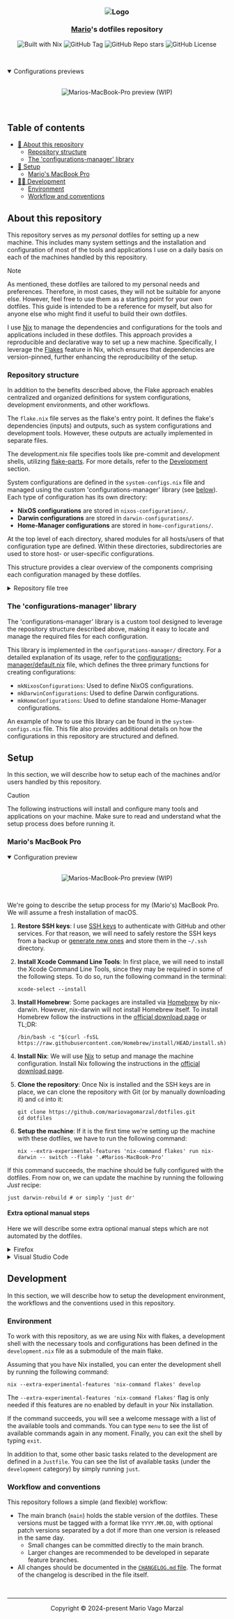 <h3 align="center">
  <img alt="Logo" src="https://raw.githubusercontent.com/catppuccin/catppuccin/main/.github/assets/logo.svg width="120">
  <br/>
  <br/>
  <a href="https://github.com/mariovagomarzal">Mario</a>'s dotfiles repository
</h3>

<p align="center">
  <img alt="Built with Nix" src="https://img.shields.io/badge/-Built_with_Nix-_?style=for-the-badge&logo=nixos&logoColor=%2389b4fa&labelColor=%23313244&color=%2389b4fa">
  <img alt="GitHub Tag" src="https://img.shields.io/github/v/tag/mariovagomarzal/dotfiles?sort=date&style=for-the-badge&label=Tag&labelColor=%23313244&color=%23a6e3a1">
  <img alt="GitHub Repo stars" src="https://img.shields.io/github/stars/mariovagomarzal/dotfiles?style=for-the-badge&labelColor=%23313244&color=%23f9e2af">
  <img alt="GitHub License" src="https://img.shields.io/github/license/mariovagomarzal/dotfiles?style=for-the-badge&labelColor=%23313244&color=%23f38ba8">
</p>

&nbsp;

<details open>
  <summary>Configurations previews</summary>
  <br/>
  <p align="center">
    <img alt="Marios-MacBook-Pro preview (WIP)" src="">
  </p>
</details>

&nbsp;

## Table of contents

- [📖 About this repository](#about-this-repository)
  - [Repository structure](#repository-structure)
  - [The 'configurations-manager' library](#the-configurations-manager-library)
- [🚀 Setup](#setup)
  - [Mario's MacBook Pro](#marios-macbook-pro)
- [👨‍💻 Development](#development)
  - [Environment](#environment)
  - [Workflow and conventions](#workflow-and-conventions)

## About this repository

This repository serves as my _personal_ dotfiles for setting up a new machine.
This includes many system settings and the installation and configuration of
most of the tools and applications I use on a daily basis on each of the
machines handled by this repository.

> [!NOTE]
> As mentioned, these dotfiles are tailored to my personal needs and
> preferences. Therefore, in most cases, they will not be suitable for anyone
> else. However, feel free to use them as a starting point for your own
> dotfiles. This guide is intended to be a reference for myself, but also for
> anyone else who might find it useful to build their own dotfiles.

I use [Nix][nix] to manage the dependencies and configurations for the tools and
applications included in these dotfiles. This approach provides a reproducible
and declarative way to set up a new machine. Specifically, I leverage the
[Flakes][nix-flakes] feature in Nix, which ensures that dependencies are
version-pinned, further enhancing the reproducibility of the setup.

### Repository structure

In addition to the benefits described above, the Flake approach enables
centralized and organized definitions for system configurations, development
environments, and other workflows.

The `flake.nix` file serves as the flake's entry point. It defines the flake's
dependencies (inputs) and outputs, such as system configurations and development
tools. However, these outputs are actually implemented in separate files.

The development.nix file specifies tools like pre-commit and development shells,
utilizing [flake-parts][flake-parts]. For more details, refer to the
[Development](#development) section.

System configurations are defined in the `system-configs.nix` file and managed
using the custom 'configurations-manager' library (see
[below](#the-configurations-manager-library)). Each type of configuration has
its own directory:

- __NixOS configurations__ are stored in `nixos-configurations/`.
- __Darwin configurations__ are stored in `darwin-configurations/`.
- __Home-Manager configurations__ are stored in `home-configurations/`.

At the top level of each directory, shared modules for all hosts/users of that
configuration type are defined. Within these directories, subdirectories are
used to store host- or user-specific configurations.

This structure provides a clear overview of the components comprising each
configuration managed by these dotfiles.

<details>
<summary>Repository file tree</summary>

```text
 dotfiles
├──  configurations-manager
│   ├──  default.nix
│   ├──  home-makers.nix
│   ├──  system-makers.nix
│   └──  utils.nix
├──  darwin-configurations
│   ├──  Marios-MacBook-Pro
│   │   ├──  packages.nix
│   │   └──  system.nix
│   ├──  host-users.nix
│   └──  nix-core.nix
├──  home-configurations
│   ├──  firefox
│   │   ├──  profiles
│   │   │   └──  default.nix
│   │   └──  default.nix
│   ├──  mariovagomarzal
│   │   ├──  core.nix
│   │   ├──  firefox.nix
│   │   ├──  git.nix
│   │   ├──  skhd.nix
│   │   ├──  ssh.nix
│   │   └──  yabai.nix
│   ├──  vscode
│   │   ├──  default.nix
│   │   ├──  global-snippets.nix
│   │   ├──  keybindings.nix
│   │   ├──  language-snippets.nix
│   │   ├──  user-settings.nix
│   │   └──  user-tasks.nix
│   ├──  alacritty.nix
│   ├──  bat.nix
│   ├──  core.nix
│   ├──  fish.nix
│   ├──  git.nix
│   ├──  lsd.nix
│   └──  starship.nix
├──  nixos-configurations
├──  .gitignore
├──  CHANGELOG.md
├──  development.nix
├──  flake.lock
├──  flake.nix
├──  Justfile
├──  LICENSE
├──  README.md
└──  system-configs.nix
```

</details>

### The 'configurations-manager' library

The 'configurations-manager' library is a custom tool designed to leverage the
repository structure described above, making it easy to locate and manage the
required files for each configuration.

This library is implemented in the `configurations-manager/` directory. For a
detailed explanation of its usage, refer to the
[configurations-manager/default.nix][cm-library] file, which defines the three
primary functions for creating configurations:

- `mkNixosConfigurations`: Used to define NixOS configurations.
- `mkDarwinConfigurations`: Used to define Darwin configurations.
- `mkHomeConfigurations`: Used to define standalone Home-Manager configurations.

An example of how to use this library can be found in the `system-configs.nix`
file. This file also provides additional details on how the configurations in
this repository are structured and defined.

## Setup

In this section, we will describe how to setup each of the machines and/or users
handled by this repository.

> [!CAUTION]
> The following instructions will install and configure many tools and
> applications on your machine. Make sure to read and understand what the setup
> process does before running it.

### Mario's MacBook Pro

<details open>
  <summary>Configuration preview</summary>
  <br/>
  <p align="center">
    <img alt="Marios-MacBook-Pro preview (WIP)" src="">
  </p>
</details>
<br/>

We're going to describe the setup process for my (Mario's) MacBook Pro. We will
assume a fresh installation of macOS.

1. __Restore SSH keys__: I use [SSH keys][ssh-keys] to authenticate with GitHub
  and other services. For that reason, we will need to safely restore the SSH
  keys from a backup or [generate new ones][generate-ssh-keys] and store them
  in the `~/.ssh` directory.

2. __Install Xcode Command Line Tools__: In first place, we will need to
  install the Xcode Command Line Tools, since they may be required in some
  of the following steps. To do so, run the following command in the terminal:

    ```console
    xcode-select --install
    ```

3. __Install Homebrew__: Some packages are installed via [Homebrew][homebrew] by
  nix-darwin. However, nix-darwin will not install Homebrew itself. To install
  Homebrew follow the instructions in the [official download
  page][download-brew] or TL;DR:

    ```console
    /bin/bash -c "$(curl -fsSL https://raw.githubusercontent.com/Homebrew/install/HEAD/install.sh)"
    ```

4. __Install Nix__: We will use [Nix][nix] to setup and manage the machine
  configuration. Install Nix following the instructions in the [official
  download page][download-nix].

5. __Clone the repository__: Once Nix is installed and the SSH keys are in
  place, we can clone the repository with Git (or by manually downloading it)
  and `cd` into it:

    ```console
    git clone https://github.com/mariovagomarzal/dotfiles.git
    cd dotfiles
    ```

6. __Setup the machine__: If it is the first time we're setting up the machine
  with these dotfiles, we have to run the following command:

    ```console
    nix --extra-experimental-features 'nix-command flakes' run nix-darwin -- switch --flake '.#Marios-MacBook-Pro'
    ```

If this command succeeds, the machine should be fully configured with the
dotfiles. From now on, we can update the machine by running the following
_Just_ recipe:

```console
just darwin-rebuild # or simply 'just dr'
```

#### Extra optional manual steps

Here we will describe some extra optional manual steps which are not automated
by the dotfiles.

<details>
  <summary>Firefox</summary>

- __Firefox Color theme__: The [Firefox Color][firefox-color] extension is
  used to customize the browser's theme. We use the [Catppuccin Firefox
  port][catppuccin-firefox] theme. To apply the theme, follow the steps
  described in the repository's README.
- __Stylus user styles__: The [Stylus][stylus] extension is used to apply
  custom styles to web pages. We use a curated list of user styles from the
  [Catppuccin community][catppuccin]. In this [website][catppuccin-styles] we
  can select the styles (and its flavors) we want to apply to get an
  `import.json` file. Then we have to use this file with Stylus to apply the
  styles.

</details>

<details>
  <summary>Visual Studio Code</summary>

The following extensions should be installed manually:

- [Reload][reload-vscode]

</details>

## Development

In this section, we will describe how to setup the development environment, the
workflows and the conventions used in this repository.

### Environment

To work with this repository, as we are using Nix with flakes, a development
shell with the necessary tools and configurations has been defined in the
`development.nix` file as a submodule of the main flake.

Assuming that you have Nix installed, you can enter the development shell by
running the following command:

```console
nix --extra-experimental-features 'nix-command flakes' develop
```

The `--extra-experimental-features 'nix-command flakes'` flag is only needed if
this features are no enabled by default in your Nix installation.

If the command succeeds, you will see a welcome message with a list of the
available tools and commands. You can type `menu` to see the list of available
commands again in any moment. Finally, you can exit the shell by typing `exit`.

In addition to that, some other basic tasks related to the development are
defined in a `Justfile`. You can see the list of available tasks (under the
`development` category) by simply running `just`.

### Workflow and conventions

This repository follows a simple (and flexible) workflow:

- The main branch (`main`) holds the stable version of the dotfiles. These
  versions must be tagged with a format like `YYYY.MM.DD`, with optional patch
  versions separated by a dot if more than one version is released in the same
  day.
  - Small changes can be committed directly to the main branch.
  - Larger changes are recommended to be developed in separate feature branches.
- All changes should be documented in the [`CHANGELOG.md` file](/CHANGELOG.md).
  The format of the changelog is described in the file itself.

&nbsp;

---

<p align="center">
  Copyright &copy; 2024-present Mario Vago Marzal
</p>

<!-- External links -->
[nix]: https://nixos.org/
[nix-flakes]: https://nixos.wiki/wiki/Flakes
[flake-parts]: https://github.com/hercules-ci/flake-parts
[cm-library]: /configurations-manager/default.nix
[ssh-keys]:
  https://docs.github.com/en/authentication/connecting-to-github-with-ssh/about-ssh
[generate-ssh-keys]:
  https://docs.github.com/en/authentication/connecting-to-github-with-ssh/generating-a-new-ssh-key-and-adding-it-to-the-ssh-agent
[homebrew]: https://brew.sh
[download-brew]: https://brew.sh
[download-nix]: https://nixos.org/download
[firefox-color]: https://addons.mozilla.org/en-US/firefox/addon/firefox-color
[catppuccin-firefox]: https://github.com/catppuccin/firefox
[stylus]: https://addons.mozilla.org/en-US/firefox/addon/styl-us
[catppuccin]: https://catppuccin.com/
[catppuccin-styles]: https://catppuccin-userstyles-customizer.uncenter.dev/
[reload-vscode]: https://marketplace.visualstudio.com/items?itemName=natqe.reload
